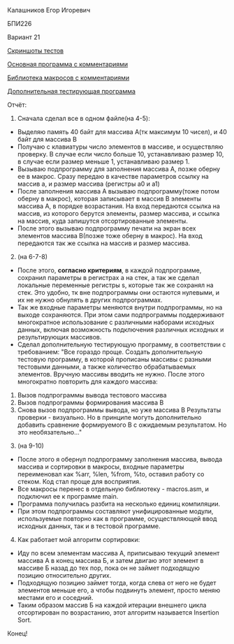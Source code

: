 Калашников Егор Игоревич

БПИ226

Вариант 21

[Скриншоты тестов](tests.md)

[Основная программа с комментариями](main.asm)

[Библиотека макросов с комментариями](macros.asm)

[Дополнительная тестирующая программа](testing.asm)

Отчёт:
1) Сначала сделал все в одном файле(на 4-5):
  -  Выделяю память 40 байт для массива А(тк максимум 10 чисел), и 40 байт для массива B
  -  Получаю с клавиатуры число элементов в массиве, и осуществляю проверку. В случае если число больше 10, устанавливаю размер 10, в случае если размер меньше 1, устанавливаю размер 1.
  -  Вызываю подпрограмму для заполнения массива А, позже оберну ее в макрос. Сразу передаю в качестве параметров ссылку на массив а, и размер массива (регистры a0 и a1)
  -  После заполнения массива А вызываю подпрограмму(тоже потом оберну в макрос), которая записывает в массив B элементы массива А, в порядке возрастания. На вход передаются ссылка на массив, из которого берутся элементы, размер массива, и ссылка на массив, куда запишутся отсортированные элементы.
  -  После этого вызываю подпрограмму печати на экран всех элементов массива B(позже тоже оберну в макрос). На вход передаются так же ссылка на массив и размер массива.

2) (на 6-7-8)
- После этого, __согласно критериям__, в каждой подпрограмме, сохранил параметры в регистрах a на стек, а так же сделал локальные переменные регистры s, которые так же сохранял на стек. Это удобно, тк вне подпрограммы они остаются нулевыми, и их не нужно обнулять в других подпрограммах.
- Так же входные параметры меняются внутри подпрограммы, но на выходе сохраняются. При этом сами подпрограммы поддерживают многократное использование с различными наборами исходных данных, включая возможность подключения различных исходных и результирующих массивов.
- Сделал дополнительную тестирующую программу, в соответствии с требованием: "Все гораздо проще. Создать дополнительную тестовую программу, в которой прописаны массивы с разными тестовыми данными, а также количество обрабатываемых элементов. Вручную массивы вводить не нужно. После этого многократно повторить для каждого массива:
1. Вызов подпрограммы вывода тестового массива
2. Вызов подпрограммы формирования массива В
3. Снова вызов подпрограммы вывода, но уже массива B
Результаты проверки - визуально.
Но в принципе могуть дополнительно добавить сравнение формируемого B с ожидаемым результатом. Но это необязательно..."
  
3) (на 9-10) 
- После этого я обернул подпрограмму заполнения массива, вывода массива и сортировки в макросы, входные параметры переименовал как %arr, %len, %from, %to, оставил работу со стеком. Код стал проще для восприятия. 
- Все макросы перенес в отдельную библиотеку - macros.asm, и подключил ее к программе main.
- Программа получилась разбита на несколько единиц компиляции.
- При этом подпрограммы составляют унифицированные модули, используемые повторно как в программе, осуществляющей ввод исходных данных, так и в тестовой программе.

4) Как работает мой алгоритм сортировки: 
- Иду по всем элементам массива А, приписываю текущий элемент массива А в конец массива Б, и затем двигаю этот элемент в массиве Б назад до тех пор, пока он не займет подходящую позицию относительно других.
- Подходящую позицию займет тогда, когда слева от него не будет элементов меньше его, а чтобы подвинуть элемент, просто меняю местами его и соседний.
- Таким образом массив Б на каждой итерации внешнего цикла отсортирован по возрастанию, этот алгоритм называется Insertion Sort.

Конец!
